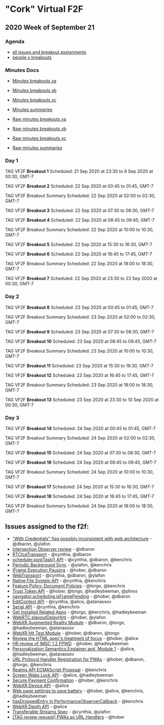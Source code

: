 # "Cork" Virtual F2F
## 2020 Week of September 21

### Agenda

* [all issues and breakout assignments](https://w3ctag.github.io/meetings/2020/09-europe/cork_issues.html)
* [people x breakouts](https://w3ctag.github.io/meetings/2020/09-europe/cork_person_x_breakout.html)

### Minutes Docs

* [Minutes breakouts *x*a](minutes-a-breakouts.md)
* [Minutes breakouts *x*b](minutes-b-breakouts.md)
* [Minutes breakouts *x*c](minutes-c-breakouts.md)
* [Minutes summaries](minutes-summary-sessions.md)

* [Raw minutes breakouts *x*a](https://cryptpad.w3ctag.org/code/#/2/code/view/lPN89IsMD-cFiOPyB59zMAJ1oVgvCmbfdstcaE+GUKE/)
* [Raw minutes breakouts *x*b](https://cryptpad.w3ctag.org/code/#/2/code/view/AxkDPcnXvN93yRYLWSladIiltm58Q9k1mUXq2GyLj3E/)
* [Raw minutes breakouts *x*c](https://cryptpad.w3ctag.org/code/#/2/code/view/HVTxef37-2l8ezmiBLoTTCCaSFIF3SdVNA0UR-ddDUg/)
* [Raw minutes summaries](https://cryptpad.w3ctag.org/code/#/2/code/view/3uSE3e8XyxMKmpPuM22nM3nwf0HYTgtAyLu90l1MTUM/)

### Day 1

TAG VF2F **Breakout 1** Scheduled: 21 Sep 2020 at 23:30 to 8 Sep 2020 at 00:30, GMT-7

TAG VF2F **Breakout 2** Scheduled: 22 Sep 2020 at 00:45 to 01:45, GMT-7

TAG VF2F Breakout Summary Scheduled: 22 Sep 2020 at 02:00 to 02:30, GMT-7

TAG VF2F **Breakout 3** Scheduled: 22 Sep 2020 at 07:30 to 08:30, GMT-7

TAG VF2F **Breakout 4** Scheduled: 22 Sep 2020 at 08:45 to 09:45, GMT-7

TAG VF2F Breakout Summary Scheduled: 22 Sep 2020 at 10:00 to 10:30, GMT-7

TAG VF2F **Breakout 5** Scheduled: 22 Sep 2020 at 15:30 to 16:30, GMT-7

TAG VF2F **Breakout 6** Scheduled: 22 Sep 2020 at 16:45 to 17:45, GMT-7

TAG VF2F Breakout Summary Scheduled: 22 Sep 2020 at 18:00 to 18:30, GMT-7

TAG VF2F **Breakout 7** Scheduled: 22 Sep 2020 at 23:30 to 23 Sep 2020 at 00:30, GMT-7

### Day 2

TAG VF2F **Breakout 8** Scheduled: 23 Sep 2020 at 00:45 to 01:45, GMT-7

TAG VF2F Breakout Summary Scheduled: 23 Sep 2020 at 02:00 to 02:30, GMT-7

TAG VF2F **Breakout 9** Scheduled: 23 Sep 2020 at 07:30 to 08:30, GMT-7

TAG VF2F **Breakout 10** Scheduled: 23 Sep 2020 at 08:45 to 09:45, GMT-7

TAG VF2F Breakout Summary Scheduled: 23 Sep 2020 at 10:00 to 10:30, GMT-7

TAG VF2F **Breakout 11** Scheduled: 23 Sep 2020 at 15:30 to 16:30, GMT-7

TAG VF2F **Breakout 12** Scheduled: 23 Sep 2020 at 16:45 to 17:45, GMT-7

TAG VF2F Breakout Summary Scheduled: 23 Sep 2020 at 18:00 to 18:30, GMT-7

TAG VF2F **Breakout 13** Scheduled: 23 Sep 2020 at 23:30 to 10 Sep 2020 at 00:30, GMT-7

### Day 3

TAG VF2F **Breakout 14** Scheduled: 24 Sep 2020 at 00:45 to 01:45, GMT-7

TAG VF2F Breakout Summary Scheduled: 24 Sep 2020 at 02:00 to 02:30, GMT-7

TAG VF2F **Breakout 15** Scheduled: 24 Sep 2020 at 07:30 to 08:30, GMT-7

TAG VF2F **Breakout 16** Scheduled: 24 Sep 2020 at 08:45 to 09:45, GMT-7

TAG VF2F Breakout Summary Scheduled: 24 Sep 2020 at 10:00 to 10:30, GMT-7

TAG VF2F **Breakout 17** Scheduled: 24 Sep 2020 at 15:30 to 16:30, GMT-7

TAG VF2F **Breakout 18** Scheduled: 24 Sep 2020 at 16:45 to 17:45, GMT-7

TAG VF2F Breakout Summary Scheduled: 24 Sep 2020 at 18:00 to 18:30, GMT-7

## Issues assigned to the f2f:
* ["With Credentials" flag possibly inconsistent with web architecture](https://github.com/w3ctag/design-reviews/issues/76) - @dbaron, @ylafon
* [Intersection Observer review](https://github.com/w3ctag/design-reviews/issues/197) - @dbaron
* [RTCIceTransport](https://github.com/w3ctag/design-reviews/issues/304) - @cynthia, @dbaron
* [scheduler.postTask() API](https://github.com/w3ctag/design-reviews/issues/338) - @cynthia, @dbaron, @kenchris
* [Periodic Background Sync](https://github.com/w3ctag/design-reviews/issues/367) - @ylafon, @kenchris
* [IFrame Execution Pausing](https://github.com/w3ctag/design-reviews/issues/369) - @hober, @dbaron
* [WebTransport](https://github.com/w3ctag/design-reviews/issues/389) - @cynthia, @dbaron, @ylafon
* [Native File System API](https://github.com/w3ctag/design-reviews/issues/390) - @cynthia, @kenchris
* [Feature Policy: Document Policies](https://github.com/w3ctag/design-reviews/issues/408) - @torgo, @kenchris
* [Trust Token API](https://github.com/w3ctag/design-reviews/issues/414) - @hober, @torgo, @hadleybeeman, @plinss
* [navigator.scheduling.isFramePending](https://github.com/w3ctag/design-reviews/issues/415) - @hober, @dbaron
* [EditContext API](https://github.com/w3ctag/design-reviews/issues/416) - @cynthia, @alice, @atanassov
* [Serial API](https://github.com/w3ctag/design-reviews/issues/431) - @cynthia, @kenchris
* [Get Installed Related Apps](https://github.com/w3ctag/design-reviews/issues/436) - @torgo, @kenchris, @hadleybeeman
* [WebRTC playoutDelayHint](https://github.com/w3ctag/design-reviews/issues/441) - @hober, @ylafon
* [WebXR Augmented Reality Module](https://github.com/w3ctag/design-reviews/issues/462) - @dbaron, @torgo, @hadleybeeman, @atanassov
* [WebXR Hit Test Module](https://github.com/w3ctag/design-reviews/issues/463) - @hober, @dbaron, @torgo
* [Review the HTML spec's treatment of focus](https://github.com/w3ctag/design-reviews/issues/468) - @hober, @alice
* [HR review of IMSC 1.2 FPWD](https://github.com/w3ctag/design-reviews/issues/474) - @hober, @hadleybeeman
* [Personalization Semantics Explainer and  Module 1](https://github.com/w3ctag/design-reviews/issues/476) - @alice, @hadleybeeman, @atanassov
* [URL Protocol Handler Registration for PWAs](https://github.com/w3ctag/design-reviews/issues/482) - @hober, @dbaron, @torgo, @kenchris
* [Realms API ECMAScript Proposal](https://github.com/w3ctag/design-reviews/issues/542) - @kenchris
* [Screen Wake Lock API](https://github.com/w3ctag/design-reviews/issues/543) - @alice, @hadleybeeman
* [Secure Payment Confirmation](https://github.com/w3ctag/design-reviews/issues/544) - @hober, @kenchris
* [WebXR Device API](https://github.com/w3ctag/design-reviews/issues/545) - @alice
* [Web page settings to save battery](https://github.com/w3ctag/design-reviews/issues/546) - @hober, @alice, @kenchris, @hadleybeeman
* [hasDroppedEntry in PerformanceObserverCallback](https://github.com/w3ctag/design-reviews/issues/547) - @kenchris
* [WebXR Depth API](https://github.com/w3ctag/design-reviews/issues/550) - @alice
* [Transferable Streams Spec](https://github.com/w3ctag/design-reviews/issues/551) - @cynthia, @ylafon
* [[TAG review request] PWAs as URL Handlers](https://github.com/w3ctag/design-reviews/issues/552) - @hober
